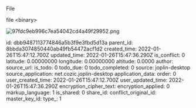 File

file &lt;binary&gt;

![97fdc9eb996c7ea54042cd4a49f29952.png](:/c0e054dd9f0d4d9cbd0870b3e6af2bf3)

id: dbb9487113774846a5b3f9e3fbd5d13a
parent_id: 8bbda3074850440ab49fb54472acf1d2
created_time: 2022-01-26T15:47:12.700Z
updated_time: 2022-01-26T15:47:36.290Z
is_conflict: 0
latitude: 0.00000000
longitude: 0.00000000
altitude: 0.0000
author: 
source_url: 
is_todo: 0
todo_due: 0
todo_completed: 0
source: joplin-desktop
source_application: net.cozic.joplin-desktop
application_data: 
order: 0
user_created_time: 2022-01-26T15:47:12.700Z
user_updated_time: 2022-01-26T15:47:36.290Z
encryption_cipher_text: 
encryption_applied: 0
markup_language: 1
is_shared: 0
share_id: 
conflict_original_id: 
master_key_id: 
type_: 1